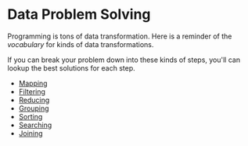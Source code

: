 # Data Problem Solving

Programming is tons of data transformation.
Here is a reminder of the _vocabulary_ for kinds of data transformations.

If you can break your problem down into these kinds of steps, you'll can lookup the best solutions for each step.

* [Mapping](/notes/mapping.md)
* [Filtering](/notes/filtering.md)
* [Reducing](/notes/reducing.md)
* [Grouping](/notes/grouping.md)
* [Sorting](/notes/sorting.md)
* [Searching](/notes/searching.md)
* [Joining](/notes/joining.md)
